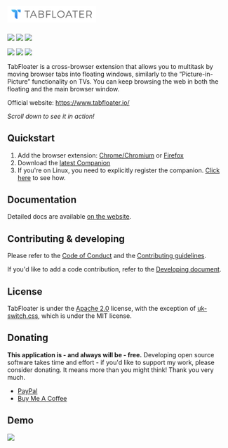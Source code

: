# <img src="resources/design/Logo.svg" width="40%">
[<img src="https://img.shields.io/chrome-web-store/v/iojgbjjdoanmhcmmihbapiejfbbadhjd">](#)
[<img src="https://img.shields.io/chrome-web-store/users/iojgbjjdoanmhcmmihbapiejfbbadhjd">](#)
[<img src="https://img.shields.io/chrome-web-store/stars/iojgbjjdoanmhcmmihbapiejfbbadhjd">](#)

[<img src="https://img.shields.io/amo/v/tabfloater@tabfloater.io">](#)
[<img src="https://img.shields.io/amo/users/tabfloater@tabfloater.io">](#)
[<img src="https://img.shields.io/amo/stars/tabfloater@tabfloater.io">](#)

TabFloater is a cross-browser extension that allows you to multitask by moving browser tabs into floating windows, similarly to the “Picture-in-Picture” functionality on TVs. You can keep browsing the web in both the floating and the main browser window.

Official website: https://www.tabfloater.io/

*Scroll down to see it in action!*

## Quickstart

 1. Add the browser extension: [Chrome/Chromium](#) or [Firefox](#)
 1. Download the [latest Companion](https://github.com/tabfloater/tabfloater/releases/latest)
 1. If you're on Linux, you need to explicitly register the companion. [Click here](https://www.tabfloater.io/documentation#how-do-i-set-up-the-companion-on-linux) to see how.

## Documentation

Detailed docs are available [on the website](https://www.tabfloater.io/documentation).

## Contributing & developing

Please refer to the [Code of Conduct](docs/CODE_OF_CONDUCT.md) and the [Contributing guidelines](docs/CONTRIBUTING.md).

If you'd like to add a code contribution, refer to the [Developing document](docs/DEVELOPING.md).

## License

TabFloater is under the [Apache 2.0](https://github.com/tabfloater/tabfloater/blob/master/LICENSE) license, with the exception of [uk-switch.css](https://github.com/tabfloater/tabfloater/blob/master/extension/src/css/uk-switch.css), which is under the MIT license.

## Donating

**This application is - and always will be - free.** Developing open source software takes time and effort - if you'd like to support my work, please consider donating. It means more than you might think! Thank you very much.

 * [PayPal](https://www.paypal.com/donate?hosted_button_id=8E2GR6WXHNY48)
 * [Buy Me A Coffee](https://www.buymeacoffee.com/ba32107)

## Demo

<img src="resources/images/demo.gif">
